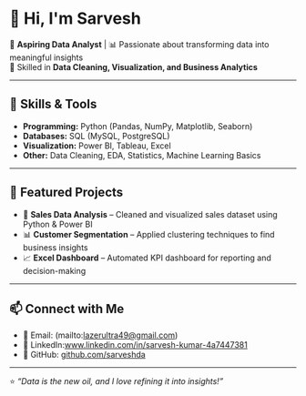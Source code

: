 # 👋 Hi, I'm Sarvesh  

🔹 **Aspiring Data Analyst** | 📊 Passionate about transforming data into meaningful insights  
🔹 Skilled in **Data Cleaning, Visualization, and Business Analytics**  

---

## 🚀 Skills & Tools  
- **Programming:** Python (Pandas, NumPy, Matplotlib, Seaborn)  
- **Databases:** SQL (MySQL, PostgreSQL)  
- **Visualization:** Power BI, Tableau, Excel  
- **Other:** Data Cleaning, EDA, Statistics, Machine Learning Basics  

---

## 📂 Featured Projects  
- 📝 **Sales Data Analysis** – Cleaned and visualized sales dataset using Python & Power BI  
- 📊 **Customer Segmentation** – Applied clustering techniques to find business insights  
- 📈 **Excel Dashboard** – Automated KPI dashboard for reporting and decision-making  

---

## 📫 Connect with Me  
- 📧 Email: (mailto:lazerultra49@gmail.com)
- 💼 LinkedIn:www.linkedin.com/in/sarvesh-kumar-4a7447381  
- 🐙 GitHub: [github.com/sarveshda](https://github.com/sarveshda)  

---

⭐ *“Data is the new oil, and I love refining it into insights!”*

